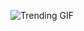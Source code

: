 
<!-- GIF_SECTION -->
![Trending GIF](https://media1.giphy.com/media/v1.Y2lkPThiYjIxNzcycnd3c3BnZDc0bXBjNnB0YzhvN283cTRhOXZvczB2dmJpYmV0ZWNhNyZlcD12MV9naWZzX3NlYXJjaCZjdD1n/bGgsc5mWoryfgKBx1u/giphy.gif)
<!-- END_GIF_SECTION -->
